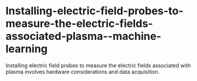 # Installing-electric-field-probes-to-measure-the-electric-fields-associated-plasma--machine-learning
 Installing electric field probes to measure the electric fields associated with plasma involves hardware considerations and data acquisition. 
